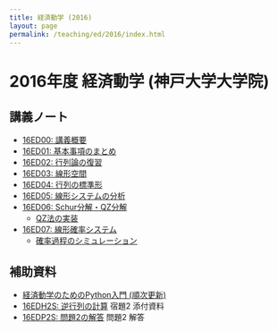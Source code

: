 ```yaml
---
title: 経済動学 (2016)
layout: page
permalink: /teaching/ed/2016/index.html
---
```

# 2016年度 経済動学 (神戸大学大学院)

## 講義ノート

- [16ED00: 講義概要](/teaching/files/16ED00.pdf)
- [16ED01: 基本事項のまとめ](/teaching/files/16ED01.pdf)
- [16ED02: 行列論の復習](/teaching/files/16ED02.pdf)
- [16ED03: 線形空間](/teaching/files/16ED03.pdf)
- [16ED04: 行列の標準形](/teaching/files/16ED04.pdf)
- [16ED05: 線形システムの分析](/teaching/files/16ED05.pdf)
- [16ED06: Schur分解・QZ分解](/teaching/files/16ED06.pdf)
  - [QZ法の実装](http://nbviewer.jupyter.org/github/kenjisato/www.kenjisato.jp/blob/gh-pages/teaching/QZMethod.ipynb)
- [16ED07: 線形確率システム](/teaching/files/16ED07.pdf)
  - [確率過程のシミュレーション](http://nbviewer.jupyter.org/github/kenjisato/www.kenjisato.jp/blob/gh-pages/teaching/StochasticProcess.ipynb)

## 補助資料

- [経済動学のためのPython入門 (順次更新)](http://kenjisato.github.io/pynote/)
- [16EDH2S: 逆行列の計算](/teaching/files/16EDH2S.pdf) 宿題2 添付資料
- [16EDP2S: 問題2の解答](/teaching/files/16EDP2S.pdf) 問題2 解答
